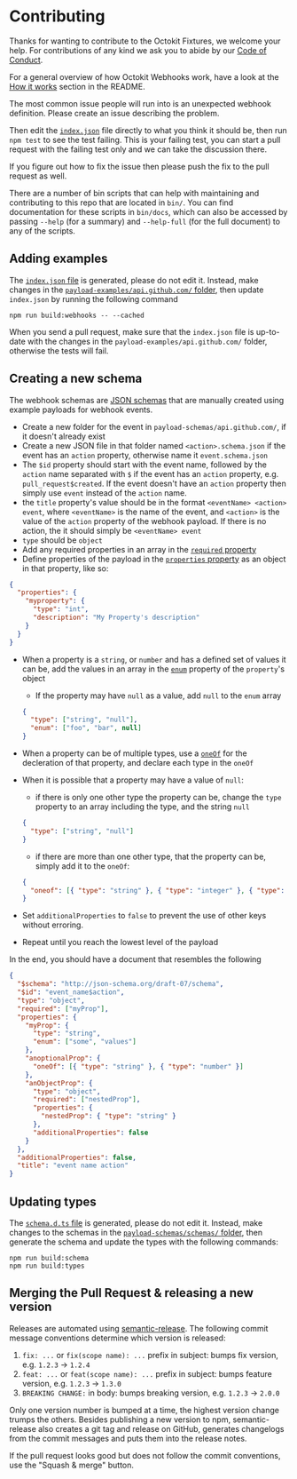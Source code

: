 # Contributing

Thanks for wanting to contribute to the Octokit Fixtures, we welcome your help.
For contributions of any kind we ask you to abide by our
[Code of Conduct](CODE_OF_CONDUCT.md).

For a general overview of how Octokit Webhooks work, have a look at the
[How it works](README.md#how-it-works) section in the README.

The most common issue people will run into is an unexpected webhook definition.
Please create an issue describing the problem.

Then edit the [`index.json`](index.json) file directly to what you think it
should be, then run `npm test` to see the test failing. This is your failing
test, you can start a pull request with the failing test only and we can take
the discussion there.

If you figure out how to fix the issue then please push the fix to the pull
request as well.

There are a number of bin scripts that can help with maintaining and
contributing to this repo that are located in `bin/`. You can find documentation
for these scripts in `bin/docs`, which can also be accessed by passing `--help`
(for a summary) and `--help-full` (for the full document) to any of the scripts.

## Adding examples

The
[`index.json` file](https://github.com/octokit/webhooks/blob/main/payload-examples/api.github.com/index.json)
is generated, please do not edit it. Instead, make changes in the
[`payload-examples/api.github.com/` folder](https://github.com/octokit/webhooks/tree/main/payload-examples/api.github.com),
then update `index.json` by running the following command

```
npm run build:webhooks -- --cached
```

When you send a pull request, make sure that the `index.json` file is up-to-date
with the changes in the `payload-examples/api.github.com/` folder, otherwise the
tests will fail.

## Creating a new schema

The webhook schemas are [JSON schemas](https://json-schema.org/) that are manually created using example payloads for webhook events.

- Create a new folder for the event in `payload-schemas/api.github.com/`, if it doesn't already exist
- Create a new JSON file in that folder named `<action>.schema.json` if the event has an `action` property, otherwise name it `event.schema.json`
- The `$id` property should start with the event name, followed by the `action` name separated with `$` if the event has an `action` property, e.g. `pull_request$created`. If the event doesn't have an `action` property then simply use `event` instead of the `action` name.
- the `title` property's value should be in the format `<eventName> <action> event`, where `<eventName>` is the name of the event, and `<action>` is the value of the `action` property of the webhook payload. If there is no action, the it should simply be `<eventName> event`
- `type` should be `object`
- Add any required properties in an array in the [`required` property](https://json-schema.org/understanding-json-schema/reference/object.html#required-properties)
- Define properties of the payload in the [`properties` property](https://json-schema.org/understanding-json-schema/reference/object.html#properties) as an object in that property, like so:

```json
{
  "properties": {
    "myproperty": {
      "type": "int",
      "description": "My Property's description"
    }
  }
}
```

- When a property is a `string`, or `number` and has a defined set of values it can be, add the values in an array in the [`enum`](https://json-schema.org/understanding-json-schema/reference/generic.html#enumerated-values) property of the `property`'s object
  - If the property may have `null` as a value, add `null` to the `enum` array
  ```json
  {
    "type": ["string", "null"],
    "enum": ["foo", "bar", null]
  }
  ```
- When a property can be of multiple types, use a [`oneOf`](https://json-schema.org/understanding-json-schema/reference/combining.html#oneof) for the decleration of that property, and declare each type in the `oneOf`
- When it is possible that a property may have a value of `null`:

  - if there is only one other type the property can be, change the `type` property to an array including the type, and the string `null`

  ```json
  {
    "type": ["string", "null"]
  }
  ```

  - if there are more than one other type, that the property can be, simply add it to the `oneOf`:

  ```json
  {
    "oneof": [{ "type": "string" }, { "type": "integer" }, { "type": "null" }]
  }
  ```

- Set `additionalProperties` to `false` to prevent the use of other keys without erroring.
- Repeat until you reach the lowest level of the payload

In the end, you should have a document that resembles the following

```json
{
  "$schema": "http://json-schema.org/draft-07/schema",
  "$id": "event_name$action",
  "type": "object",
  "required": ["myProp"],
  "properties": {
    "myProp": {
      "type": "string",
      "enum": ["some", "values"]
    },
    "anoptionalProp": {
      "oneOf": [{ "type": "string" }, { "type": "number" }]
    },
    "anObjectProp": {
      "type": "object",
      "required": ["nestedProp"],
      "properties": {
        "nestedProp": { "type": "string" }
      },
      "additionalProperties": false
    }
  },
  "additionalProperties": false,
  "title": "event name action"
}
```

## Updating types

The
[`schema.d.ts` file](https://github.com/octokit/webhooks/blob/main/payload-types/schema.d.ts)
is generated, please do not edit it. Instead, make changes to the schemas in the
[`payload-schemas/schemas/` folder](https://github.com/octokit/webhooks/tree/main/payload-schemas/schemas),
then generate the schema and update the types with the following commands:

```shell
npm run build:schema
npm run build:types
```

## Merging the Pull Request & releasing a new version

Releases are automated using
[semantic-release](https://github.com/semantic-release/semantic-release). The
following commit message conventions determine which version is released:

1. `fix: ...` or `fix(scope name): ...` prefix in subject: bumps fix version,
   e.g. `1.2.3` → `1.2.4`
2. `feat: ...` or `feat(scope name): ...` prefix in subject: bumps feature
   version, e.g. `1.2.3` → `1.3.0`
3. `BREAKING CHANGE:` in body: bumps breaking version, e.g. `1.2.3` → `2.0.0`

Only one version number is bumped at a time, the highest version change trumps
the others. Besides publishing a new version to npm, semantic-release also
creates a git tag and release on GitHub, generates changelogs from the commit
messages and puts them into the release notes.

If the pull request looks good but does not follow the commit conventions, use
the "Squash & merge" button.
